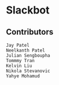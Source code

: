 # Slackbot
## Contributors     
    Jay Patel
    Neelkanth Patel
    Julian Sengboupha
    Tommmy Tran
    Kelvin Liu
    Nikola Stevanovic
    Yahye Mohamud
